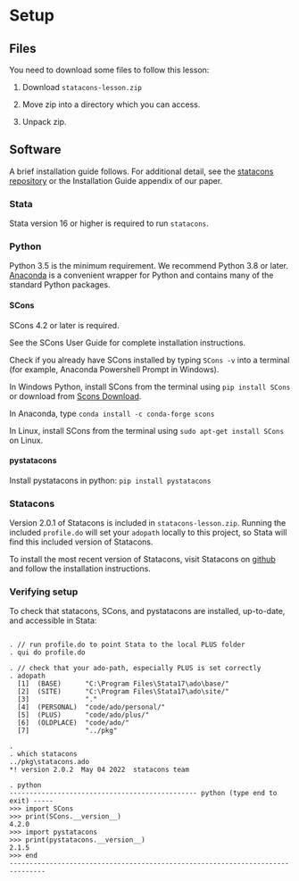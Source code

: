 <head>
  <link rel="stylesheet" type="text/css" href="stmarkdown.css">

<script type="text/x-mathjax-config">
  MathJax.Hub.Config({tex2jax: {inlineMath: [['$','$'], ['\\(','\\)']]}});
</script>
<script type="text/javascript" async
  src="https://cdn.mathjax.org/mathjax/latest/MathJax.js?config=TeX-AMS_CHTML">
</script>
</head>


Setup
====================


## Files

You need to download some files to follow this lesson:

1. Download `statacons-lesson.zip`

2. Move zip into a directory which you can access.

3. Unpack zip.


## Software

A brief installation guide follows. For additional detail, see the [statacons repository](https://github.com/bquistorff/statacons) or the Installation Guide appendix of our paper.

### Stata

Stata version 16 or higher is required to run `statacons`.

### Python

Python 3.5 is the minimum requirement. We recommend Python 3.8 or later.    [Anaconda](https://www.anaconda.com/products/individual) is a convenient wrapper for Python and contains many of the standard Python packages.

#### SCons

SCons 4.2 or later is required.

See the SCons User Guide for complete installation instructions.

Check if you already have SCons installed by typing `SCons -v` into a terminal (for example, Anaconda Powershell Prompt in Windows).

In Windows Python, install SCons from the terminal using `pip install SCons` or download from [Scons Download](https://sourceforge.net/projects/scons/).

In Anaconda, type `conda install -c conda-forge scons`

In Linux, install SCons from the terminal using `sudo apt-get install SCons` on Linux.

#### pystatacons

Install pystatacons in python: `pip install pystatacons`


### Statacons

Version 2.0.1 of Statacons is included in `statacons-lesson.zip`. Running the included `profile.do` will set your `adopath` locally to this project, so Stata will find this included version of Statacons.

To install the most recent version of Statacons, visit Statacons on [github](https://github.com/bquistorff/statacons) and follow the installation instructions.

### Verifying setup

To check that statacons, SCons, and pystatacons are installed, up-to-date, and accessible in Stata:

~~~~

. // run profile.do to point Stata to the local PLUS folder
. qui do profile.do

. // check that your ado-path, especially PLUS is set correctly
. adopath
  [1]  (BASE)      "C:\Program Files\Stata17\ado\base/"
  [2]  (SITE)      "C:\Program Files\Stata17\ado\site/"
  [3]              "."
  [4]  (PERSONAL)  "code/ado/personal/"
  [5]  (PLUS)      "code/ado/plus/"
  [6]  (OLDPLACE)  "code/ado/"
  [7]              "../pkg"

. 
. which statacons
../pkg\statacons.ado
*! version 2.0.2  May 04 2022  statacons team

. python
----------------------------------------------- python (type end to exit) -----
>>> import SCons
>>> print(SCons.__version__)
4.2.0
>>> import pystatacons
>>> print(pystatacons.__version__)
2.1.5
>>> end
-------------------------------------------------------------------------------


~~~~
